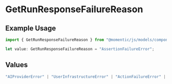 # GetRunResponseFailureReason

## Example Usage

```typescript
import { GetRunResponseFailureReason } from "@momentic/js/models/components";

let value: GetRunResponseFailureReason = "AssertionFailureError";
```

## Values

```typescript
"AIProviderError" | "UserInfrastructureError" | "ActionFailureError" | "AssertionFailureError" | "UserConfigurationError" | "InternalWebAgentError" | "InternalPlatformError" | "JobTimeoutError" | "UnknownError"
```